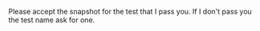 Please accept the snapshot for the test that I pass you. If I don't pass you the test name ask for one.